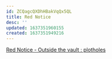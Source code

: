```yaml
---
id: ZCQagcQXDhHBakVqQx5QL
title: Red Notice
desc: ''
updated: 1637351960155
created: 1637351949216
---
```


[Red Notice - Outside the vault : plotholes](https://old.reddit.com/r/plotholes/comments/qtwp6l/red_notice_outside_the_vault/)
